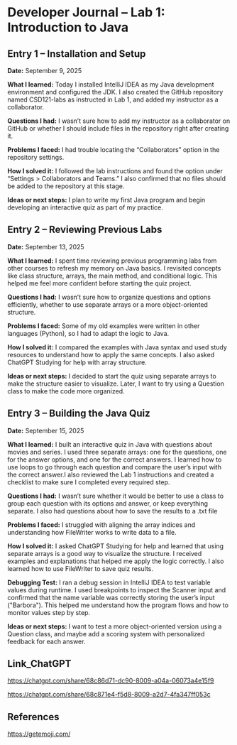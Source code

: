 # Developer Journal – Lab 1: Introduction to Java

## Entry 1 – Installation and Setup
**Date:** September 9, 2025

**What I learned:**
Today I installed IntelliJ IDEA as my Java development environment and configured the JDK. I also created the GitHub repository named CSD121-labs as instructed in Lab 1, and added my instructor as a collaborator.

**Questions I had:**
I wasn’t sure how to add my instructor as a collaborator on GitHub or whether I should include files in the repository right after creating it.

**Problems I faced:**
I had trouble locating the “Collaborators” option in the repository settings.

**How I solved it:**
I followed the lab instructions and found the option under “Settings > Collaborators and Teams.” I also confirmed that no files should be added to the repository at this stage.

**Ideas or next steps:**
I plan to write my first Java program and begin developing an interactive quiz as part of my practice.

## Entry 2 – Reviewing Previous Labs
**Date:** September 13, 2025 

**What I learned:**
I spent time reviewing previous programming labs from other courses to refresh my memory on Java basics. I revisited concepts like class structure, arrays, the main method, and conditional logic. This helped me feel more confident before starting the quiz project.

**Questions I had:**
I wasn’t sure how to organize questions and options efficiently, whether to use separate arrays or a more object-oriented structure.

**Problems I faced:**
Some of my old examples were written in other languages (Python), so I had to adapt the logic to Java.

**How I solved it:**
I compared the examples with Java syntax and used study resources to understand how to apply the same concepts. I also asked ChatGPT Studying for help with array structure.

**Ideas or next steps:**
I decided to start the quiz using separate arrays to make the structure easier to visualize. Later, I want to try using a Question class to make the code more organized.

## Entry 3 – Building the Java Quiz
**Date:** September 15, 2025

**What I learned:**
I built an interactive quiz in Java with questions about movies and series. I used three separate arrays: one for the questions, one for the answer options, and one for the correct answers. I learned how to use loops to go through each question and compare the user’s input with the correct answer.I also reviewed the Lab 1 instructions and created a checklist to make sure I completed every required step.

**Questions I had:**
I wasn’t sure whether it would be better to use a class to group each question with its options and answer, or keep everything separate. I also had questions about how to save the results to a .txt file

**Problems I faced:**
I struggled with aligning the array indices and understanding how FileWriter works to write data to a file.

**How I solved it:**
I asked ChatGPT Studying for help and learned that using separate arrays is a good way to visualize the structure. I received examples and explanations that helped me apply the logic correctly. I also learned how to use FileWriter to save quiz results.

**Debugging Test:**
I ran a debug session in IntelliJ IDEA to test variable values during runtime. I used breakpoints to inspect the Scanner input and confirmed that the name variable was correctly storing the user’s input ("Barbora"). This helped me understand how the program flows and how to monitor values step by step.

**Ideas or next steps:**
I want to test a more object-oriented version using a Question class, and maybe add a scoring system with personalized feedback for each answer.


## Link_ChatGPT

https://chatgpt.com/share/68c86d71-dc90-8009-a04a-06073a4e15f9

https://chatgpt.com/share/68c871e4-f5d8-8009-a2d7-4fa347ff053c


## References
https://getemoji.com/
